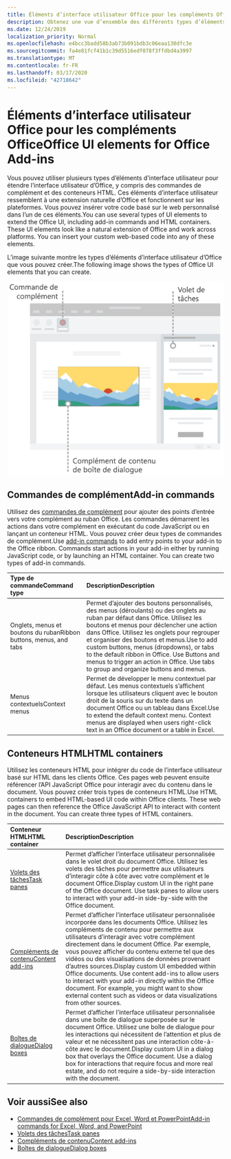 ```yaml
---
title: Éléments d’interface utilisateur Office pour les compléments Office
description: Obtenez une vue d’ensemble des différents types d’éléments d’interface utilisateur dans un complément Office.
ms.date: 12/24/2019
localization_priority: Normal
ms.openlocfilehash: e4bcc3badd58b3ab73b091bdb3c06eaa130dfc3e
ms.sourcegitcommit: fa4e81fcf41b1c39d5516edf078f3ffdbd4a3997
ms.translationtype: MT
ms.contentlocale: fr-FR
ms.lasthandoff: 03/17/2020
ms.locfileid: "42718642"
---
```

# <a name="office-ui-elements-for-office-add-ins"></a><span data-ttu-id="e7467-103">Éléments d’interface utilisateur Office pour les compléments Office</span><span class="sxs-lookup"><span data-stu-id="e7467-103">Office UI elements for Office Add-ins</span></span>

<span data-ttu-id="e7467-p101">Vous pouvez utiliser plusieurs types d’éléments d’interface utilisateur pour étendre l’interface utilisateur d’Office, y compris des commandes de complément et des conteneurs HTML. Ces éléments d’interface utilisateur ressemblent à une extension naturelle d’Office et fonctionnent sur les plateformes. Vous pouvez insérer votre code basé sur le web personnalisé dans l’un de ces éléments.</span><span class="sxs-lookup"><span data-stu-id="e7467-p101">You can use several types of UI elements to extend the Office UI, including add-in commands and HTML containers. These UI elements look like a natural extension of Office and work across platforms. You can insert your custom web-based code into any of these elements.</span></span>

<span data-ttu-id="e7467-107">L’image suivante montre les types d’éléments d’interface utilisateur d’Office que vous pouvez créer.</span><span class="sxs-lookup"><span data-stu-id="e7467-107">The following image shows the types of Office UI elements that you can create.</span></span>

![Image qui affiche des commandes de complément sur le ruban, un volet des tâches et une boîte de dialogue dans un document Office](../images/add-in-ui-elements.png)

## <a name="add-in-commands"></a><span data-ttu-id="e7467-109">Commandes de complément</span><span class="sxs-lookup"><span data-stu-id="e7467-109">Add-in commands</span></span>

<span data-ttu-id="e7467-p102">Utilisez des [commandes de complément](add-in-commands.md) pour ajouter des points d’entrée vers votre complément au ruban Office. Les commandes démarrent les actions dans votre complément en exécutant du code JavaScript ou en lançant un conteneur HTML. Vous pouvez créer deux types de commandes de complément.</span><span class="sxs-lookup"><span data-stu-id="e7467-p102">Use [add-in commands](add-in-commands.md) to add entry points to your add-in to the Office ribbon. Commands start actions in your add-in either by running JavaScript code, or by launching an HTML container. You can create two types of add-in commands.</span></span>

|<span data-ttu-id="e7467-113">**Type de commande**</span><span class="sxs-lookup"><span data-stu-id="e7467-113">**Command type**</span></span>|<span data-ttu-id="e7467-114">**Description**</span><span class="sxs-lookup"><span data-stu-id="e7467-114">**Description**</span></span>|
|:---------------|:--------------|
|<span data-ttu-id="e7467-115">Onglets, menus et boutons du ruban</span><span class="sxs-lookup"><span data-stu-id="e7467-115">Ribbon buttons, menus, and tabs</span></span>|<span data-ttu-id="e7467-p103">Permet d’ajouter des boutons personnalisés, des menus (déroulants) ou des onglets au ruban par défaut dans Office. Utilisez les boutons et menus pour déclencher une action dans Office. Utilisez les onglets pour regrouper et organiser des boutons et menus.</span><span class="sxs-lookup"><span data-stu-id="e7467-p103">Use to add custom buttons, menus (dropdowns), or tabs to the default ribbon in Office. Use Buttons and menus to trigger an action in Office. Use tabs to group and organize buttons and menus.</span></span>|
|<span data-ttu-id="e7467-119">Menus contextuels</span><span class="sxs-lookup"><span data-stu-id="e7467-119">Context menus</span></span>| <span data-ttu-id="e7467-p104">Permet de développer le menu contextuel par défaut. Les menus contextuels s’affichent lorsque les utilisateurs cliquent avec le bouton droit de la souris sur du texte dans un document Office ou un tableau dans Excel.</span><span class="sxs-lookup"><span data-stu-id="e7467-p104">Use to extend the default context menu. Context menus are displayed when users right-click text in an Office document or a table in Excel.</span></span>| 

## <a name="html-containers"></a><span data-ttu-id="e7467-122">Conteneurs HTML</span><span class="sxs-lookup"><span data-stu-id="e7467-122">HTML containers</span></span>

<span data-ttu-id="e7467-p105">Utilisez les conteneurs HTML pour intégrer du code de l’interface utilisateur basé sur HTML dans les clients Office. Ces pages web peuvent ensuite référencer l’API JavaScript Office pour interagir avec du contenu dans le document. Vous pouvez créer trois types de conteneurs HTML.</span><span class="sxs-lookup"><span data-stu-id="e7467-p105">Use HTML containers to embed HTML-based UI code within Office clients. These web pages can then reference the Office JavaScript API to interact with content in the document. You can create three types of HTML containers.</span></span>

|<span data-ttu-id="e7467-126">**Conteneur HTML**</span><span class="sxs-lookup"><span data-stu-id="e7467-126">**HTML container**</span></span>|<span data-ttu-id="e7467-127">**Description**</span><span class="sxs-lookup"><span data-stu-id="e7467-127">**Description**</span></span>|
|:-----------------|:--------------|
|[<span data-ttu-id="e7467-128">Volets des tâches</span><span class="sxs-lookup"><span data-stu-id="e7467-128">Task panes</span></span>](task-pane-add-ins.md)|<span data-ttu-id="e7467-p106">Permet d’afficher l’interface utilisateur personnalisée dans le volet droit du document Office. Utilisez les volets des tâches pour permettre aux utilisateurs d’interagir côte à côte avec votre complément et le document Office.</span><span class="sxs-lookup"><span data-stu-id="e7467-p106">Display custom UI in the right pane of the Office document. Use task panes to allow users to interact with your add-in side-by-side with the Office document.</span></span>|
|[<span data-ttu-id="e7467-131">Compléments de contenu</span><span class="sxs-lookup"><span data-stu-id="e7467-131">Content add-ins</span></span>](content-add-ins.md)|<span data-ttu-id="e7467-p107">Permet d’afficher l’interface utilisateur personnalisée incorporée dans les documents Office. Utilisez les compléments de contenu pour permettre aux utilisateurs d’interagir avec votre complément directement dans le document Office. Par exemple, vous pouvez afficher du contenu externe tel que des vidéos ou des visualisations de données provenant d’autres sources.</span><span class="sxs-lookup"><span data-stu-id="e7467-p107">Display custom UI embedded within Office documents. Use content add-ins to allow users to interact with your add-in directly within the Office document. For example, you might want to show external content such as videos or data visualizations from other sources.</span></span> |
|[<span data-ttu-id="e7467-135">Boîtes de dialogue</span><span class="sxs-lookup"><span data-stu-id="e7467-135">Dialog boxes</span></span>](dialog-boxes.md)|<span data-ttu-id="e7467-p108">Permet d’afficher l’interface utilisateur personnalisée dans une boîte de dialogue superposée sur le document Office. Utilisez une boîte de dialogue pour les interactions qui nécessitent de l’attention et plus de valeur et ne nécessitent pas une interaction côte-à-côte avec le document.</span><span class="sxs-lookup"><span data-stu-id="e7467-p108">Display custom UI in a dialog box that overlays the Office document. Use a dialog box for interactions that require focus and more real estate, and do not require a side-by-side interaction with the document.</span></span>|

## <a name="see-also"></a><span data-ttu-id="e7467-138">Voir aussi</span><span class="sxs-lookup"><span data-stu-id="e7467-138">See also</span></span>

- [<span data-ttu-id="e7467-139">Commandes de complément pour Excel, Word et PowerPoint</span><span class="sxs-lookup"><span data-stu-id="e7467-139">Add-in commands for Excel, Word, and PowerPoint</span></span>](add-in-commands.md)
- [<span data-ttu-id="e7467-140">Volets des tâches</span><span class="sxs-lookup"><span data-stu-id="e7467-140">Task panes</span></span>](task-pane-add-ins.md)
- [<span data-ttu-id="e7467-141">Compléments de contenu</span><span class="sxs-lookup"><span data-stu-id="e7467-141">Content add-ins</span></span>](content-add-ins.md)
- [<span data-ttu-id="e7467-142">Boîtes de dialogue</span><span class="sxs-lookup"><span data-stu-id="e7467-142">Dialog boxes</span></span>](dialog-boxes.md)
